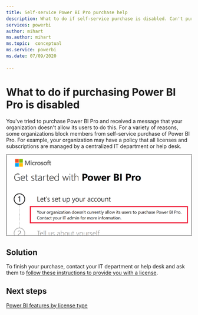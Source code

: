 ```yaml
---
title: Self-service Power BI Pro purchase help
description: What to do if self-service purchase is disabled. Can't purchase Power BI Pro for the Power BI service.
services: powerbi
author: mihart
ms.author: mihart
ms.topic:  conceptual
ms.service: powerbi
ms.date: 07/09/2020

---
```

# What to do if purchasing Power BI Pro is disabled

You've tried to purchase Power BI Pro and received a message that your organization doesn't allow its users to do this. For a variety of reasons, some organizations block members from self-service purchase of Power BI Pro.  For example, your organization may have a policy that all licenses and subscriptions are managed by a centralized IT department or help desk. 

![screenshot showing error message after selection of Let's set up your account](media/service-self-service-purchase-help/power-bi-error.png)

## Solution
To finish your purchase, contact your IT department or help desk and ask them to [follow these instructions to provide you with a license](../admin/service-admin-manage-licenses.md).

## Next steps
[Power BI features by license type](service-features-license-type.md)